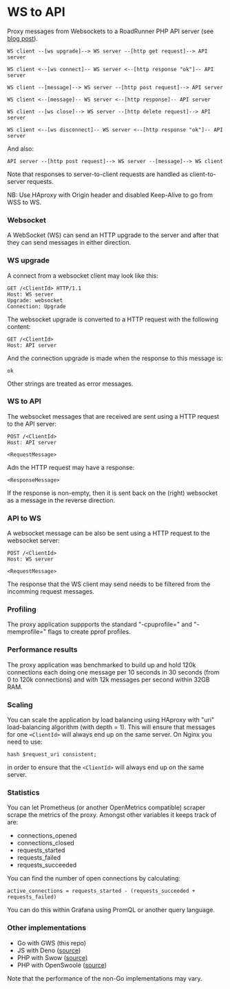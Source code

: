 # WS to API

Proxy messages from Websockets to a RoadRunner PHP API server (see [blog post](https://tqdev.com/2024-scaling-to-1-million-websockets)).

    WS client --[ws upgrade]--> WS server --[http get request]--> API server

    WS client <--[ws connect]-- WS server <--[http response "ok"]-- API server

    WS client --[message]--> WS server --[http post request]--> API server

    WS client <--[message]-- WS server <--[http response]-- API server

    WS client --[ws close]--> WS server --[http delete request]--> API server

    WS client <--[ws disconnect]-- WS server <--[http response "ok"]-- API server

And also:

    API server --[http post request]--> WS server --[message]--> WS client

Note that responses to server-to-client requests are handled as client-to-server
requests.

NB: Use HAproxy with Origin header and disabled Keep-Alive to go from WSS to WS.

### Websocket

A WebSocket (WS) can send an HTTP upgrade to the server and after that they can
send messages in either direction.

### WS upgrade

A connect from a websocket client may look like this:

    GET /<ClientId> HTTP/1.1
    Host: WS server
    Upgrade: websocket
    Connection: Upgrade

The websocket upgrade is converted to a HTTP request with the following content:

    GET /<ClientId>
    Host: API server

And the connection upgrade is made when the response to this message is:

    ok

Other strings are treated as error messages.

### WS to API

The websocket messages that are received are sent using a HTTP request to the
API server:

    POST /<ClientId>
    Host: API server

    <RequestMessage>

Adn the HTTP request may have a response:

    <ResponseMessage>

If the response is non-empty, then it is sent back on the (right) websocket as a
message in the reverse direction.

### API to WS

A websocket message can be also be sent using a HTTP request to the websocket
server:

    POST /<ClientId>
    Host: WS server

    <RequestMessage>

The response that the WS client may send needs to be filtered from the incomming
request messages.

### Profiling

The proxy application suppports the standard "-cpuprofile=" and "-memprofile="
flags to create pprof profiles.

### Performance results

The proxy application was benchmarked to build up and hold 120k connections each
doing one message per 10 seconds in 30 seconds (from 0 to 120k connections) and
with 12k messages per second within 32GB RAM.

### Scaling

You can scale the application by load balancing using HAproxy with "uri"
load-balancing algorithm (with depth = 1). This will ensure that messages for
one `<ClientId>` will always end up on the same server. On Nginx you need to
use:

    hash $request_uri consistent;

in order to ensure that the `<ClientId>` will always end up on the same server.

### Statistics

You can let Prometheus (or another OpenMetrics compatible) scraper scrape the
metrics of the proxy. Amongst other variables it keeps track of are:

- connections_opened
- connections_closed
- requests_started
- requests_failed
- requests_succeeded

You can find the number of open connections by calculating: 

    active_connections = requests_started - (requests_succeeded + requests_failed)

You can do this within Grafana using PromQL or another query language.

### Other implementations

- Go with GWS (this repo)
- JS with Deno ([source](https://github.com/mevdschee/ws2api-js))
- PHP with Swow ([source](https://github.com/mevdschee/ws2api-php))
- PHP with OpenSwoole ([source](https://github.com/mevdschee/ws2api-php))

Note that the performance of the non-Go implementations may vary.
